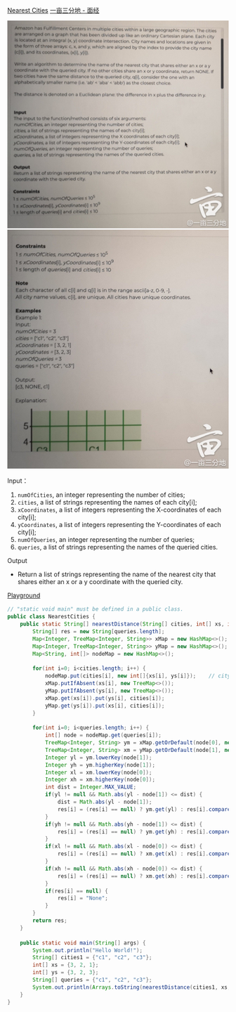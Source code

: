 [Nearest Cities](https://leetcode.com/discuss/interview-question/808374/)
[一亩三分地 - 面经](https://www.1point3acres.com/bbs/thread-661422-1-1.html)

![](images/Nearest_Cities_Share_with_X_Y_1.jpeg)
![](images/Nearest_Cities_Share_with_X_Y_2.jpeg)

Input：
1. `numOfCities`, an integer representing the number of cities;
2. `cities`, a list of strings representing the names of each city[i];
3. `xCoordinates`, a list of integers representing the X-coordinates of each city[i];
4. `yCoordinates`, a list of integers representing the Y-coordinates of each city[i];
5. `numOfQueries`, an integer representing the number of queries;
6. `queries`, a list of strings representing the names of the queried cities.

Output
* Return a list of strings representing the name of the nearest city that shares either an x or a y coordinate with the queried city.

[Playground](https://leetcode.com/playground/new/empty)
```java
// "static void main" must be defined in a public class.
public class NearestCities {
    public static String[] nearestDistance(String[] cities, int[] xs, int[] ys, String[] queries) {
        String[] res = new String[queries.length];
        Map<Integer, TreeMap<Integer, String>> xMap = new HashMap<>();
        Map<Integer, TreeMap<Integer, String>> yMap = new HashMap<>();
        Map<String, int[]> nodeMap = new HashMap<>();
        
        for(int i=0; i<cities.length; i++) {
            nodeMap.put(cities[i], new int[]{xs[i], ys[i]});    // city i and its xy position
            xMap.putIfAbsent(xs[i], new TreeMap<>());
            yMap.putIfAbsent(ys[i], new TreeMap<>());
            xMap.get(xs[i]).put(ys[i], cities[i]);
            yMap.get(ys[i]).put(xs[i], cities[i]);
        }
        
        for(int i=0; i<queries.length; i++) {
            int[] node = nodeMap.get(queries[i]);
            TreeMap<Integer, String> ym = xMap.getOrDefault(node[0], new TreeMap<>());
            TreeMap<Integer, String> xm = yMap.getOrDefault(node[1], new TreeMap<>());
            Integer yl = ym.lowerKey(node[1]);
            Integer yh = ym.higherKey(node[1]);
            Integer xl = xm.lowerKey(node[0]);
            Integer xh = xm.higherKey(node[0]);
            int dist = Integer.MAX_VALUE;
            if(yl != null && Math.abs(yl - node[1]) <= dist) {
                dist = Math.abs(yl - node[1]);
                res[i] = (res[i] == null) ? ym.get(yl) : res[i].compareTo(ym.get(yl)) > 0 ? ym.get(yl) : res[i];
            }
            if(yh != null && Math.abs(yh - node[1]) <= dist) {
                res[i] = (res[i] == null) ? ym.get(yh) : res[i].compareTo(ym.get(yh)) > 0 ? ym.get(yh) : res[i];
            }
            if(xl != null && Math.abs(xl - node[0]) <= dist) {
                res[i] = (res[i] == null) ? xm.get(xl) : res[i].compareTo(xm.get(xl)) > 0 ? xm.get(xl) : res[i];
            }
            if(xh != null && Math.abs(xh - node[0]) <= dist) {
                res[i] = (res[i] == null) ? xm.get(xh) : res[i].compareTo(xm.get(xh)) > 0 ? xm.get(xh) : res[i];
            }
            if(res[i] == null) {
                res[i] = "None";
            }
        }
        return res;
    }
    
    public static void main(String[] args) {
        System.out.println("Hello World!");
        String[] cities1 = {"c1", "c2", "c3"};
        int[] xs = {3, 2, 1};
        int[] ys = {3, 2, 3};
        String[] queries = {"c1", "c2", "c3"};
        System.out.println(Arrays.toString(nearestDistance(cities1, xs, ys, queries)));
    }
}
```


